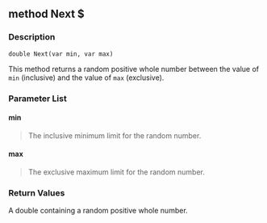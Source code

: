 ## method Next $ ##

### Description ###
	double Next(var min, var max)
This method returns a random positive whole number between the value of `min` (inclusive) and the value of `max` (exclusive).

### Parameter List ###
#### min ####
> The inclusive minimum limit for the random number.

#### max ####
> The exclusive maximum limit for the random number.

### Return Values ###
A double containing a random positive whole number.